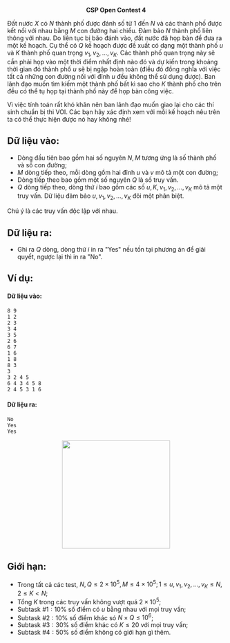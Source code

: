 **<center>CSP Open Contest 4</center>**

Đất nước $X$ có $N$ thành phố được đánh số từ $1$ đến $N$ và các thành phố được kết nối với nhau bằng $M$ con đường hai chiều. Đảm bảo $N$ thành phố liên thông với nhau. Do liên tục bị bão đánh vào, đất nước đã họp bàn để đưa ra một kế hoạch. Cụ thể có $Q$ kế hoạch được đề xuất có dạng một thành phố $u$ và $K$ thành phố quan trọng $v_1, v_2, \dots, v_K$. Các thành phố quan trọng này sẽ cần phải họp vào một thời điểm nhất định nào đó và dự kiến trong khoảng thời gian đó thành phố $u$ sẽ bị ngập hoàn toàn (điều đó đồng nghĩa với việc tất cả những con đường nối với đỉnh $u$ đều không thể sử dụng được). Ban lãnh đạo muốn tìm kiếm một thành phố bất kì sao cho $K$ thành phố cho trên đều có thể tụ họp tại thành phố này để họp bàn công việc.

Vì việc tính toán rất khó khăn nên ban lãnh đạo muốn giao lại cho các thí sinh chuẩn bị thi VOI. Các bạn hãy xác định xem với mỗi kế hoạch nêu trên ta có thể thực hiện được nó hay không nhé!

## Dữ liệu vào:
- Dòng đầu tiên bao gồm hai số nguyên $N, M$ tương ứng là số thành phố và số con đường;
- $M$ dòng tiếp theo, mỗi dòng gồm hai đỉnh $u$ và $v$ mô tả một con đường;
- Dòng tiếp theo bao gồm một số nguyên $Q$ là số truy vấn.
- $Q$ dòng tiếp theo, dòng thứ $i$ bao gồm các số $u, K, v_1, v_2, \dots, v_K$ mô tả một truy vấn. Dữ liệu đảm bảo $u, v_1, v_2, \dots, v_K$ đôi một phân biệt.

Chú ý là các truy vấn độc lập với nhau.

## Dữ liệu ra:
- Ghi ra $Q$ dòng, dòng thứ $i$ in ra "Yes" nếu tồn tại phương án để giải quyết, ngược lại thì in ra "No".

## Ví dụ:
#### Dữ liệu vào:
```
8 9
1 2
2 3
3 4
3 5
2 6
6 7
1 6
1 8
8 3
3
3 2 4 5
6 4 3 4 5 8
2 4 5 3 1 6
```

#### Dữ liệu ra:
```
No
Yes
Yes
```
<center><img src="/images/problems/1462/CITIES.png" width="250px" /></center>

## Giới hạn:
- Trong tất cả các test, $N, Q ≤ 2 \times 10^5, M ≤ 4 \times 10^5; 1 ≤ u, v_1, v_2, ..., v_K ≤ N, 2 ≤ K < N$;
- Tổng $K$ trong các truy vấn không vượt quá $2 \times 10^5$;
- Subtask $\#1: 10\%$ số điểm có $u$ bằng nhau với mọi truy vấn;
- Subtask $\#2: 10\%$ số điểm khác só $N ×Q ≤ 10^6$;
- Subtask $\#3: 30\%$ số điểm khác có $K ≤ 20$ với mọi truy vấn;
- Subtask $\#4: 50\%$ số điểm không có giới hạn gì thêm.